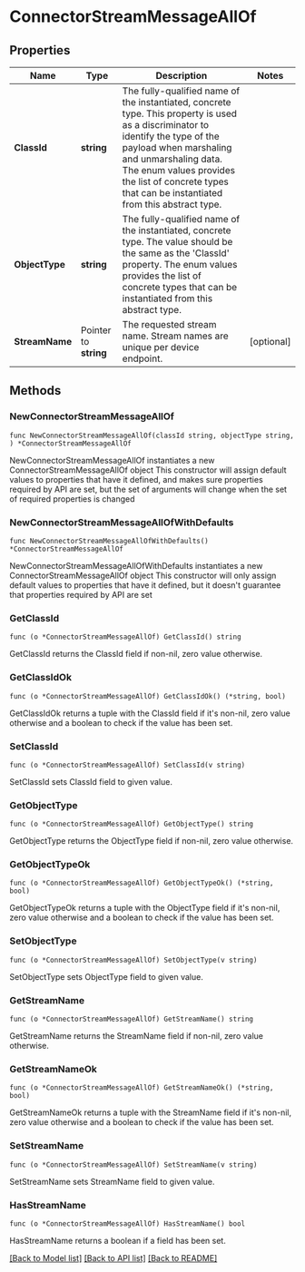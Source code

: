 # ConnectorStreamMessageAllOf

## Properties

Name | Type | Description | Notes
------------ | ------------- | ------------- | -------------
**ClassId** | **string** | The fully-qualified name of the instantiated, concrete type. This property is used as a discriminator to identify the type of the payload when marshaling and unmarshaling data. The enum values provides the list of concrete types that can be instantiated from this abstract type. | 
**ObjectType** | **string** | The fully-qualified name of the instantiated, concrete type. The value should be the same as the &#39;ClassId&#39; property. The enum values provides the list of concrete types that can be instantiated from this abstract type. | 
**StreamName** | Pointer to **string** | The requested stream name. Stream names are unique per device endpoint. | [optional] 

## Methods

### NewConnectorStreamMessageAllOf

`func NewConnectorStreamMessageAllOf(classId string, objectType string, ) *ConnectorStreamMessageAllOf`

NewConnectorStreamMessageAllOf instantiates a new ConnectorStreamMessageAllOf object
This constructor will assign default values to properties that have it defined,
and makes sure properties required by API are set, but the set of arguments
will change when the set of required properties is changed

### NewConnectorStreamMessageAllOfWithDefaults

`func NewConnectorStreamMessageAllOfWithDefaults() *ConnectorStreamMessageAllOf`

NewConnectorStreamMessageAllOfWithDefaults instantiates a new ConnectorStreamMessageAllOf object
This constructor will only assign default values to properties that have it defined,
but it doesn't guarantee that properties required by API are set

### GetClassId

`func (o *ConnectorStreamMessageAllOf) GetClassId() string`

GetClassId returns the ClassId field if non-nil, zero value otherwise.

### GetClassIdOk

`func (o *ConnectorStreamMessageAllOf) GetClassIdOk() (*string, bool)`

GetClassIdOk returns a tuple with the ClassId field if it's non-nil, zero value otherwise
and a boolean to check if the value has been set.

### SetClassId

`func (o *ConnectorStreamMessageAllOf) SetClassId(v string)`

SetClassId sets ClassId field to given value.


### GetObjectType

`func (o *ConnectorStreamMessageAllOf) GetObjectType() string`

GetObjectType returns the ObjectType field if non-nil, zero value otherwise.

### GetObjectTypeOk

`func (o *ConnectorStreamMessageAllOf) GetObjectTypeOk() (*string, bool)`

GetObjectTypeOk returns a tuple with the ObjectType field if it's non-nil, zero value otherwise
and a boolean to check if the value has been set.

### SetObjectType

`func (o *ConnectorStreamMessageAllOf) SetObjectType(v string)`

SetObjectType sets ObjectType field to given value.


### GetStreamName

`func (o *ConnectorStreamMessageAllOf) GetStreamName() string`

GetStreamName returns the StreamName field if non-nil, zero value otherwise.

### GetStreamNameOk

`func (o *ConnectorStreamMessageAllOf) GetStreamNameOk() (*string, bool)`

GetStreamNameOk returns a tuple with the StreamName field if it's non-nil, zero value otherwise
and a boolean to check if the value has been set.

### SetStreamName

`func (o *ConnectorStreamMessageAllOf) SetStreamName(v string)`

SetStreamName sets StreamName field to given value.

### HasStreamName

`func (o *ConnectorStreamMessageAllOf) HasStreamName() bool`

HasStreamName returns a boolean if a field has been set.


[[Back to Model list]](../README.md#documentation-for-models) [[Back to API list]](../README.md#documentation-for-api-endpoints) [[Back to README]](../README.md)


